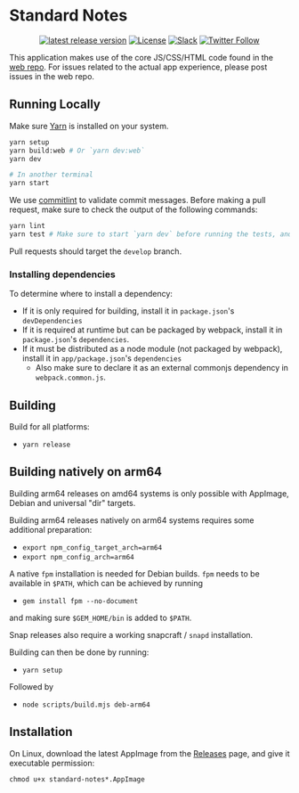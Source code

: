 # Standard Notes

<div align="center">

[![latest release version](https://img.shields.io/github/v/release/standardnotes/desktop)](https://github.com/standardnotes/desktop/releases)
[![License](https://img.shields.io/github/license/standardnotes/desktop?color=blue)](https://github.com/standardnotes/desktop/blob/master/LICENSE)
[![Slack](https://img.shields.io/badge/slack-standardnotes-CC2B5E.svg?style=flat&logo=slack)](https://standardnotes.com/slack)
[![Twitter Follow](https://img.shields.io/badge/follow-%40standardnotes-blue.svg?style=flat&logo=twitter)](https://twitter.com/standardnotes)

</div>

This application makes use of the core JS/CSS/HTML code found in the [web repo](https://github.com/standardnotes/web). For issues related to the actual app experience, please post issues in the web repo.

## Running Locally

Make sure [Yarn](https://classic.yarnpkg.com/en/) is installed on your system.

```bash
yarn setup
yarn build:web # Or `yarn dev:web`
yarn dev

# In another terminal
yarn start
```

We use [commitlint](https://github.com/conventional-changelog/commitlint) to validate commit messages.
Before making a pull request, make sure to check the output of the following commands:

```bash
yarn lint
yarn test # Make sure to start `yarn dev` before running the tests, and quit any running Standard Notes applications so they don't conflict.
```

Pull requests should target the `develop` branch.

### Installing dependencies

To determine where to install a dependency:

- If it is only required for building, install it in `package.json`'s `devDependencies`
- If it is required at runtime but can be packaged by webpack, install it in `package.json`'s `dependencies`.
- If it must be distributed as a node module (not packaged by webpack), install it in `app/package.json`'s `dependencies`
  - Also make sure to declare it as an external commonjs dependency in `webpack.common.js`.

## Building

Build for all platforms:

- `yarn release`

## Building natively on arm64

Building arm64 releases on amd64 systems is only possible with AppImage, Debian and universal "dir" targets.

Building arm64 releases natively on arm64 systems requires some additional preparation:

- `export npm_config_target_arch=arm64`
- `export npm_config_arch=arm64`

A native `fpm` installation is needed for Debian builds. `fpm` needs to be available in `$PATH`, which can be achieved by running

- `gem install fpm --no-document`

and making sure `$GEM_HOME/bin` is added to `$PATH`.

Snap releases also require a working snapcraft / `snapd` installation.

Building can then be done by running:

- `yarn setup`

Followed by

- `node scripts/build.mjs deb-arm64`

## Installation

On Linux, download the latest AppImage from the [Releases](https://github.com/standardnotes/desktop/releases/latest) page, and give it executable permission:

`chmod u+x standard-notes*.AppImage`
